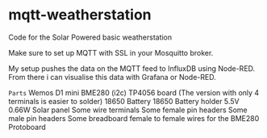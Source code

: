 # mqtt-weatherstation
Code for the Solar Powered basic weatherstation

Make sure to set up MQTT with SSL in your Mosquitto broker.

My setup pushes the data on the MQTT feed to InfluxDB using Node-RED.
From there i can visualise this data with Grafana or Node-RED.

```Parts```
Wemos D1 mini
BME280 (i2c)
TP4056 board (The version with only 4 terminals is easier to solder)
18650 Battery
18650 Battery holder
5.5V 0.66W Solar panel
Some wire terminals
Some female pin headers
Some male pin headers
Some breadboard female to female wires for the BME280
Protoboard
